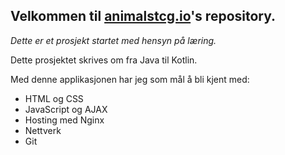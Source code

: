 ## Velkommen til [animalstcg.io](http://animalstcg.io/)'s repository.

*Dette er et prosjekt startet med hensyn på læring.*

Dette prosjektet skrives om fra Java til Kotlin.

Med denne applikasjonen har jeg som mål å bli kjent med:
- HTML og CSS
- JavaScript og AJAX
- Hosting med Nginx
- Nettverk
- Git
